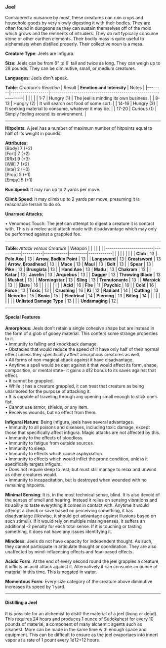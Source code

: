 ### Jeel
Considered a nuisance by most, these creatures can ruin crops and household goods by very slowly digesting it with their bodies. They are often found in dungeons as they can sustain themselves off of the mold which grows and the remnents of intruders. They do not typically consume stone or other earthen elements. Their bodily mass is quite useful to alchemsists when distilled properly. Their collective noun is a mess.

**Creature Type**: Jeels are Infigura.

**Size**: Jeels can be from 6" to 6' tall and twice as long. They can weigh up to 28 pounds. They can be diminutive, small, or medium creatures.

**Languages**: Jeels don't speak.

**Table**: *Creature's Reaction*
| Result | **Emotion and Intensity** | Notes                                                        |
|--------|-------------------|----------------------------------------------------------------|
|        |                                                |                                   |
|  1-7   | Hungry (1) | The jeel is minding its own business.   |
|  8-13  | Hungry (2)  | It will search out food of some sort. |
|  14-16 | Hungry (3)  | It seeking material to consume, whatever it may be. |
|  17-20 | Curious (1)     | Simply feeling around its environment. |

-----

**Hitpoints**: A jeel has a number of maximum number of hitpoints equal to half of its weight in pounds.

**Attributes**:  
[Body] 7 (+2)  
[Fort] 7 (+2)  
[Rflx] 9 (+3)  
[Will] 7 (+2)  
[Inte] 2 (+0)  
[Prcp] 5 (+1)  
[Empy] 5 (+1)  

**Run Speed**: It may run up to 2 yards per move.

**Climb Speed**: It may climb up to 2 yards per move, presuming it is reasonable terrain to do so.

**Unarmed Attacks**;

 • Venomous Touch: The jeel can attempt to digest a creature it is contact with. This is a melee acid attack made with disadavantage which may only be performed against a grappled foe.
 
---------------------

**Table**: *Attack versus Creature*
| Weapon                 |          |            |         |            |         |
|------------------------|-----------|----------|------------|---------|------------|
|                        |          |            |         |            |         |
| **Club**                   | 13   | **Pole Axe**         | 13     | **Arrow, Bodkin Point**    | 13    |
| **Longsword**              | 13    | **Greatsword**      | 13     | **Arrow, Broadhead**    | 13    |
| **Mace**                   | 13    | **Maul**            | 13     | **Bolt** | 13    |
| **Spear**                  | 13     | **Pike**           | 13     | **Brusgiata** | 13     |
| **Hand Axe**               | 13     | **Madu**           | 13     | **Chakram** | 13    |
| **Katar**                  | 13     | **Javelin**        | 13     | **Arquebus** | 13    |
| **Dagger**                 | 13     | **Throwing Blade** |  13    | **Musket** | 13    |
| **Morningstar**            | 13     | **Sling**          |   13   | **Tronutonante** | 13    |
| **Warpick**                | 13     |             |                |**Bare**           |   16   |
|                        |           |          |            |         |            |
| **Acid**                   | 16     | **Fire** | 11     | **Psychic** | 16     |
| **Cold**                   | 16     | **Force** | 13     | **Toxic**  | 13     |
| **Crushing**               | 16     | **Ki** | 12     | **Radiant** | 14     |
| **Cutting**                | 13     | **Necrotic** | 15     | **Sonic** | 15    |
| **Electrical**             | 14     | **Piercing** | 13     | **Biting** | 14    |
|                        |           |          |            |         |            |
| **Unlisted Damage Type** | 13 |    |     | **Undamaging** | 12 |

---------------------

#### Special Features 

**Amorphous**: Jeels don’t retain a single cohesive shape but are instead in the form of a glob of gooey material. This confers some strange properties to it.  
 • Immunity to falling and knockback damage.  
 • Obstacles that would reduce the speed of it have only half of their normal effect unless they specifically affect amorphous creatures as well.  
 • All forms of non-magical attack against it have disadvantage.  
 • Anytime a spell would be cast against it that would affect its form, shape, composition, or mental state- it gains a d12 bonus to its saves against that effect.  
 • It cannot be grappled.  
 • While it has a creature grappled, it can treat that creature as being unarmored for the purpose of attacking it.  
 • It is capable of traveling through any opening small enough to stick one’s fist.  
 • Cannot use armor, shields, or any item.   
 • Receives wounds, but no effect from them.

 **Infigural Nature**: Being infigura, jeels have several advantages.  
 • Immunity to all poisons and diseases, including toxic damage, except those that specifically affect infigura. Magic attacks are not affected by this.  
 • Immunity to the effects of bloodloss.  
 • Immunity to fatigue from outside sources.  
 • Immunity to sleep.  
 • Immunity to effects which cause asphyxiation.  
 • Immunity to effects which would inflict the prone condition, unless it specifically targets infigura.  
 • Does not require sleep to rest, but must still manage to relax and unwind as other creatures would.  
 • Immunity to incapacitation, but is destroyed when wounded with no remaining hitpoints.

**Minimal Sensing**: It is, in the most technical sense, blind. It is also devoid of the senses of smell and hearing. Instead it relies on sensing vibrations and its ability to taste everything it comes in contact with. Anytime it would attempt a check or save based on perceiving something, it has disadvantage (likewise, it should get advantage against illusions based on such stimuli). If it would rely on multiple missing senses, it suffers an additional -2 penalty for each total sense. If it is touching or tasting something, it does not have any issues identifying it.

**Mindless**: Jeels do not have capacity for independent thought. As such, they cannot participate in articulate thought or coordination. They are also unaffected by mind-influencing effects and fear-based effects.

**Acidic Form**: At the end of every second round the jeel grapples a creature, it inflicts an acid attack against it. Alternatively it can consume an ounce of material in this time. This is negated in water.

**Momentous Form**: Every size category of the creature above diminutive increases its speed by 1 yard.

-----

#### Distilling a Jeel
It is possible for an alchemist to distill the material of a jeel (living or dead). This requires 24 hours and produces 1 ounce of Sudokahest for every 10 pounds of material, a component of many alchemic agents such as alkahest. More can be made in the same time with enough space and equipment. This can be difficult to ensure as the jeel evaportaes into innert vapor at a rate of 1 pount every 1d12+12 hours.
